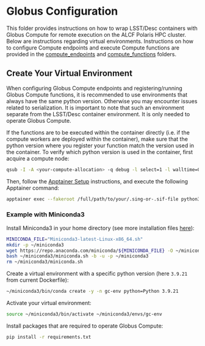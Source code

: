# Globus Configuration

This folder provides instructions on how to wrap LSST/Desc containers with Globus Compute for remote execution on the ALCF Polaris HPC cluster. Below are instructions regarding virtual environments. Instructions on how to configure Compute endpoints and execute Compute functions are provided in the [compute_endpoints](./compute_endpoints/) and [compute_functions](./compute_functions/) folders.

## Create Your Virtual Environment

When configuring Globus Compute endpoints and registering/running Globus Compute functions, it is recommended to use environments that always have the same python version. Otherwise you may encounter issues related to serialization. It is important to note that such an environment separate from the LSST/Desc container environment. It is only needed to operate Globus Compute.

If the functions are to be executed within the container directly (i.e. if the compute workers are deployed within the container), make sure that the python version where you register your function match the version used in the container. To verify which python version is used in the container, first acquire a compute node:
```bash
qsub -I -A <your-compute-allocation> -q debug -l select=1 -l walltime=01:00:00 -l filesystems=home:grand:eagle
```

Then, follow the [Apptainer Setup](https://docs.alcf.anl.gov/polaris/containers/containers/) instructions, and execute the following Apptainer command:
```bash
apptainer exec --fakeroot /full/path/to/your/.sing-or-.sif-file python3 --version
```

### Example with Miniconda3

Install Miniconda3 in your home directory (see more installation files [here]((https://repo.anaconda.com/miniconda/))):
```bash
MINICONDA_FILE="Miniconda3-latest-Linux-x86_64.sh"
mkdir -p ~/miniconda3
wget https://repo.anaconda.com/miniconda/${MINICONDA_FILE} -O ~/miniconda3/miniconda.sh
bash ~/miniconda3/miniconda.sh -b -u -p ~/miniconda3
rm ~/miniconda3/miniconda.sh
```

Create a virtual environment with a specific python version (here `3.9.21` from current Dockerfile):
```bash
~/miniconda3/bin/conda create -y -n gc-env python=Python 3.9.21
```

Activate your virtual environment:
```bash
source ~/miniconda3/bin/activate ~/miniconda3/envs/gc-env
```

Install packages that are required to operate Globus Compute:
```bash
pip install -r requirements.txt
```